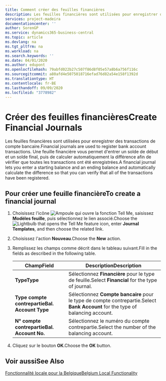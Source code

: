 ```yaml
---
title: Comment créer des feuilles financières
description: Les feuilles financières sont utilisées pour enregistrer des transactions de compte bancaire. Une feuille financière vous permet d'entrer un solde de début et un solde final, puis de calculer automatiquement la différence afin de vérifier que toutes les transactions ont été enregistrées.
services: project-madeira
documentationcenter: ''
author: SorenGP
ms.service: dynamics365-business-central
ms.topic: article
ms.devlang: na
ms.tgt_pltfrm: na
ms.workload: na
ms.search.keywords: ''
ms.date: 04/01/2020
ms.author: edupont
ms.openlocfilehash: 79abfd022b27c507f86d8f05e57a8b6a756f116c
ms.sourcegitcommit: a80afd4e5075018716efad76d82a54e158f1392d
ms.translationtype: HT
ms.contentlocale: fr-BE
ms.lasthandoff: 09/09/2020
ms.locfileid: "3778982"
---
```

# <a name="create-financial-journals"></a><span data-ttu-id="3a8b9-104">Créer des feuilles financières</span><span class="sxs-lookup"><span data-stu-id="3a8b9-104">Create Financial Journals</span></span>
<span data-ttu-id="3a8b9-105">Les feuilles financières sont utilisées pour enregistrer des transactions de compte bancaire.</span><span class="sxs-lookup"><span data-stu-id="3a8b9-105">Financial journals are used to register bank account transactions.</span></span> <span data-ttu-id="3a8b9-106">Une feuille financière vous permet d'entrer un solde de début et un solde final, puis de calculer automatiquement la différence afin de vérifier que toutes les transactions ont été enregistrées.</span><span class="sxs-lookup"><span data-stu-id="3a8b9-106">A financial journal lets you enter a starting balance and an ending balance and automatically calculate the difference so that you can verify that all of the transactions have been registered.</span></span>  

## <a name="to-create-a-financial-journal"></a><span data-ttu-id="3a8b9-107">Pour créer une feuille financière</span><span class="sxs-lookup"><span data-stu-id="3a8b9-107">To create a financial journal</span></span>  

1.  <span data-ttu-id="3a8b9-108">Choisissez l'icône ![Ampoule qui ouvre la fonction Tell Me](../../media/ui-search/search_small.png "Dites-moi ce que vous voulez faire"), saisissez **Modèles feuille**, puis sélectionnez le lien associé.</span><span class="sxs-lookup"><span data-stu-id="3a8b9-108">Choose the ![Lightbulb that opens the Tell Me feature](../../media/ui-search/search_small.png "Tell me what you want to do") icon, enter **Journal Templates**, and then choose the related link.</span></span>  
2.  <span data-ttu-id="3a8b9-109">Choisissez l'action **Nouveau**.</span><span class="sxs-lookup"><span data-stu-id="3a8b9-109">Choose the **New** action.</span></span>  
3.  <span data-ttu-id="3a8b9-110">Remplissez les champs comme décrit dans le tableau suivant.</span><span class="sxs-lookup"><span data-stu-id="3a8b9-110">Fill in the fields as described in the following table.</span></span>  

    |<span data-ttu-id="3a8b9-111">Champ</span><span class="sxs-lookup"><span data-stu-id="3a8b9-111">Field</span></span>|<span data-ttu-id="3a8b9-112">Description</span><span class="sxs-lookup"><span data-stu-id="3a8b9-112">Description</span></span>|  
    |---------------------------------|---------------------------------------|  
    |<span data-ttu-id="3a8b9-113">**Type**</span><span class="sxs-lookup"><span data-stu-id="3a8b9-113">**Type**</span></span>|<span data-ttu-id="3a8b9-114">Sélectionnez **Financière** pour le type de feuille.</span><span class="sxs-lookup"><span data-stu-id="3a8b9-114">Select **Financial** for the type of journal.</span></span>|  
    |<span data-ttu-id="3a8b9-115">**Type compte contrepartie**</span><span class="sxs-lookup"><span data-stu-id="3a8b9-115">**Bal. Account Type**</span></span>|<span data-ttu-id="3a8b9-116">Sélectionnez **Compte bancaire** pour le type de compte contrepartie.</span><span class="sxs-lookup"><span data-stu-id="3a8b9-116">Select **Bank Account** for the type of balancing account.</span></span>|  
    |<span data-ttu-id="3a8b9-117">**N° compte contrepartie**</span><span class="sxs-lookup"><span data-stu-id="3a8b9-117">**Bal. Account No.**</span></span>|<span data-ttu-id="3a8b9-118">Sélectionnez le numéro du compte contrepartie.</span><span class="sxs-lookup"><span data-stu-id="3a8b9-118">Select the number of the balancing account.</span></span>|  

4.  <span data-ttu-id="3a8b9-119">Cliquez sur le bouton **OK**.</span><span class="sxs-lookup"><span data-stu-id="3a8b9-119">Choose the **OK** button.</span></span>  

## <a name="see-also"></a><span data-ttu-id="3a8b9-120">Voir aussi</span><span class="sxs-lookup"><span data-stu-id="3a8b9-120">See Also</span></span>  
 [<span data-ttu-id="3a8b9-121">Fonctionnalité locale pour la Belgique</span><span class="sxs-lookup"><span data-stu-id="3a8b9-121">Belgium Local Functionality</span></span>](belgium-local-functionality.md)
